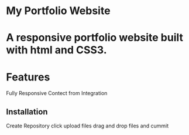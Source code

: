 # My Portfolio Website
# A responsive portfolio website built with html and CSS3.
# Features
Fully Responsive
Contect from Integration

## Installation
Create Repository
click upload files
drag and drop files
and
cummit




